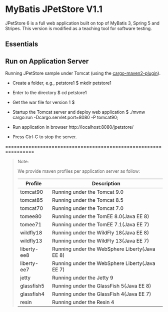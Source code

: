 MyBatis JPetStore V1.1
======================

JPetStore 6 is a full web application built on top of MyBatis 3, Spring 5 and Stripes. This version is modified as a teaching tool for software testing.

Essentials
----------

## Run on Application Server
Running JPetStore sample under Tomcat (using the [cargo-maven2-plugin](https://codehaus-cargo.github.io/cargo/Maven2+plugin.html)).


- Create a folder, e.g., petstore1
  $ mkdir petstore1
- Enter to the directory
  $ cd petstore1
- Get the war file for version 1
  $ 
  
- Startup the Tomcat server and deploy web application
  $ ./mvnw cargo:run -Dcargo.servlet.port=8080 -P tomcat90;

- Run application in browser http://localhost:8080/jpetstore/ 
- Press Ctrl-C to stop the server.


================================================================
  > Note:
  >
  > We provide maven profiles per application server as follow:
  >
  > | Profile        | Description |
  > | -------------- | ----------- |
  > | tomcat90       | Running under the Tomcat 9.0 |
  > | tomcat85       | Running under the Tomcat 8.5 |
  > | tomcat70       | Running under the Tomcat 7.0 |
  > | tomee80        | Running under the TomEE 8.0(Java EE 8) |
  > | tomee71        | Running under the TomEE 7.1(Java EE 7) |
  > | wildfly18      | Running under the WildFly 18(Java EE 8) |
  > | wildfly13      | Running under the WildFly 13(Java EE 7) |
  > | liberty-ee8    | Running under the WebSphere Liberty(Java EE 8) |
  > | liberty-ee7    | Running under the WebSphere Liberty(Java EE 7) |
  > | jetty          | Running under the Jetty 9 |
  > | glassfish5     | Running under the GlassFish 5(Java EE 8) |
  > | glassfish4     | Running under the GlassFish 4(Java EE 7) |
  > | resin          | Running under the Resin 4 |